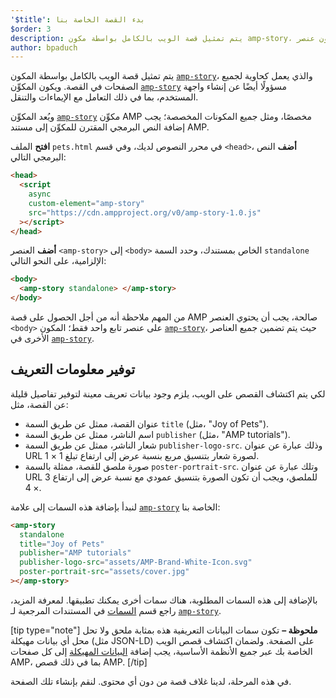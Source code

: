 ```yaml
---
'$title': بدء القصة الخاصة بنا
$order: 3
description: يتم تمثيل قصة الويب بالكامل بواسطة مكون amp-story، والذي يعمل كحاوية لجميع الصفحات في القصة. ويكون عنصر amp-story مسؤولًا أيضًا عن ...
author: bpaduch
---
```


يتم تمثيل قصة الويب بالكامل بواسطة المكون [`amp-story`](../../../../documentation/components/reference/amp-story.md)، والذي يعمل كحاوية لجميع الصفحات في القصة. ويكون المكوِّن [`amp-story`](../../../../documentation/components/reference/amp-story.md) مسؤولًا أيضًا عن إنشاء واجهة المستخدم، بما في ذلك التعامل مع الإيماءات والتنقل.

ويُعد المكوِّن [`amp-story`](../../../../documentation/components/reference/amp-story.md) مكوِّن AMP مخصصًا، ومثل جميع المكونات المخصصة؛ يجب إضافة النص البرمجي المقترن للمكوِّن إلى مستند AMP.

**افتح** الملف `pets.html` في محرر النصوص لديك، وفي قسم `<head>`، **أضف** النص البرمجي التالي:

```html
<head>
  <script
    async
    custom-element="amp-story"
    src="https://cdn.ampproject.org/v0/amp-story-1.0.js"
  ></script>
</head>
```

**أضف** العنصر `<amp-story>` إلى `<body>` الخاص بمستندك، وحدد السمة `standalone` الإلزامية، على النحو التالي:

```html
<body>
  <amp-story standalone> </amp-story>
</body>
```

من المهم ملاحظة أنه من أجل الحصول على قصة AMP صالحة، يجب أن يحتوي العنصر `<body>` على عنصر تابع واحد فقط؛ المكون [`amp-story`](../../../../documentation/components/reference/amp-story.md)، حيث يتم تضمين جميع العناصر الأخرى في [`amp-story`](../../../../documentation/components/reference/amp-story.md).

## توفير معلومات التعريف

لكي يتم اكتشاف القصص على الويب، يلزم وجود بيانات تعريف معينة لتوفير تفاصيل قليلة عن القصة، مثل:

- عنوان القصة، ممثل عن طريق السمة `title` (مثل، "Joy of Pets").
- اسم الناشر، ممثل عن طريق السمة `publisher` (مثل، "AMP tutorials").
- شعار الناشر، ممثل عن طريق السمة `publisher-logo-src`. وذلك عبارة عن عنوان URL لصورة شعار بتنسيق مربع بنسبة عرض إلى ارتفاع تبلغ 1 × 1.
- صورة ملصق للقصة، ممثلة بالسمة `poster-portrait-src`. وتلك عبارة عن عنوان URL للملصق، ويجب أن تكون الصورة بتنسيق عمودي مع نسبة عرض إلى ارتفاع 3 × 4.

لنبدأ بإضافة هذه السمات إلى علامة [`amp-story`](../../../../documentation/components/reference/amp-story.md) الخاصة بنا:

```html
<amp-story
  standalone
  title="Joy of Pets"
  publisher="AMP tutorials"
  publisher-logo-src="assets/AMP-Brand-White-Icon.svg"
  poster-portrait-src="assets/cover.jpg"
></amp-story>
```

بالإضافة إلى هذه السمات المطلوبة، هناك سمات أخرى يمكنك تطبيقها. لمعرفة المزيد، راجع قسم [السمات](../../../../documentation/components/reference/amp-story.md#attributes) في المستندات المرجعية لـ [`amp-story`](../../../../documentation/components/reference/amp-story.md).

[tip type="note"] **ملحوظة –** تكون سمات البيانات التعريفية هذه بمثابة ملحق ولا تحل محل أي بيانات مهيكلة (مثل JSON-LD) على الصفحة. ولضمان اكتشاف قصص الويب الخاصة بك عبر جميع الأنظمة الأساسية، يجب إضافة [البيانات المهيكلة](../../../../documentation/guides-and-tutorials/optimize-measure/discovery.md#integrate-with-third-party-platforms-through-additional-metadata) إلى كل صفحات AMP، بما في ذلك قصص AMP. [/tip]

في هذه المرحلة، لدينا غلاف قصة من دون أي محتوى. لنقم بإنشاء تلك الصفحة.
